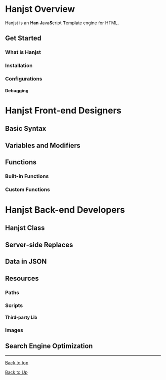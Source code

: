 
# Hanjst Overview

Hanjst is an **Han** **J**ava**S**cript **T**emplate engine for HTML.
## Get Started
### What is Hanjst
### Installation
### Configurations
#### Debugging

# Hanjst Front-end Designers
## Basic Syntax
## Variables and Modifiers
## Functions
### Built-in Functions
### Custom Functions

# Hanjst Back-end Developers
## Hanjst Class 
## Server-side Replaces
## Data in JSON
## Resources
### Paths
### Scripts
#### Third-party Lib
### Images
## Search Engine Optimization


---
[Back to top](index)

[Back to Up](../index)
<!--stackedit_data:
eyJoaXN0b3J5IjpbLTE5Nzg1OTAxNjEsNDQ4NDcwMzMxXX0=
-->